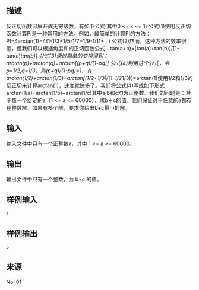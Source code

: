 ## 描述


反正切函数可展开成无穷级数，有如下公式(其中0 <= x <= 1) 公式(1)使用反正切函数计算PI是一种常用的方法。例如，最简单的计算PI的方法：PI=4arctan(1)=4(1-1/3+1/5-1/7+1/9-1/11+...)     公式(2)然而，这种方法的效率很低，但我们可以根据角度和的正切函数公式：tan(a+b)=[tan(a)+tan(b)]/[1-tan(a)*tan(b)]  公式(3)通过简单的变换得到：arctan(p)+arctan(q)=arctan[(p+q)/(1-pq)]    公式(4)利用这个公式，令p=1/2,q=1/3，则(p+q)/(1-pq)=1，有arctan(1/2)+arctan(1/3)=arctan[(1/2+1/3)/(1-1/2*1/3)]=arctan(1)使用1/2和1/3的反正切来计算arctan(1)，速度就快多了。我们将公式(4)写成如下形式arctan(1/a)=arctan(1/b)+arctan(1/c)其中a,b和c均为正整数。我们的问题是：对于每一个给定的a（1 <= a <= 60000），求b＋c的值。我们保证对于任意的a都存在整数解。如果有多个解，要求你给出b+c最小的解。

## 输入


输入文件中只有一个正整数a，其中 1 <= a <= 60000。

## 输出


输出文件中只有一个整数，为 b+c 的值。

## 样例输入


```
1
```


## 样例输出


```
5
```


## 来源


Noi 01

